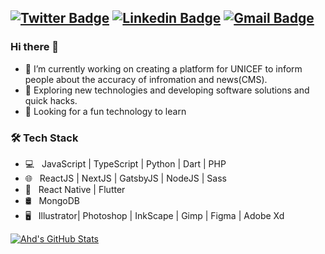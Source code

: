 [![Twitter Badge](https://img.shields.io/badge/-Ahd_Hani-1ca0f1?style=flat-square&logo=twitter&logoColor=white&link=https://twitter.com/AhdHani_js)](https://twitter.com/AhdHani_js)  [![Linkedin Badge](https://img.shields.io/badge/-Ahd_Hani-blue?style=flat-square&logo=Linkedin&logoColor=white&link=https://www.linkedin.com/in/ahdradwan//)](https://www.linkedin.com/in/ahdradwan/) [![Gmail Badge](https://img.shields.io/badge/-ahdhani0@gmail.com-c14438?style=flat-square&logo=Gmail&logoColor=white&link=mailto:ahdhani0@gmail.com)](mailto:ahdhani0@gmail.com)
---------------------------------------------------------------------------------------------------------------------------------------------------------------------------------

### Hi there 👋

- 🔭 I’m currently working on creating a platform for UNICEF to inform people about the accuracy of infromation and news(CMS).
- 🤔 Exploring new technologies and developing software solutions and quick hacks.
- 🔧 Looking for a fun technology to learn

<h3>🛠 Tech Stack</h3>

- 💻 &nbsp; JavaScript | TypeScript | Python | Dart | PHP
- 🌐 &nbsp; ReactJS | NextJS | GatsbyJS | NodeJS | Sass
- 📱 &nbsp; React Native | Flutter
- 🛢 &nbsp;  MongoDB
- 🖥 &nbsp; Illustrator| Photoshop | InkScape | Gimp | Figma | Adobe Xd



[![Ahd's GitHub Stats](https://github-readme-stats.vercel.app/api?username=Zeus3hd&show_icons=true)](https://github.com/Zeus3hd)
